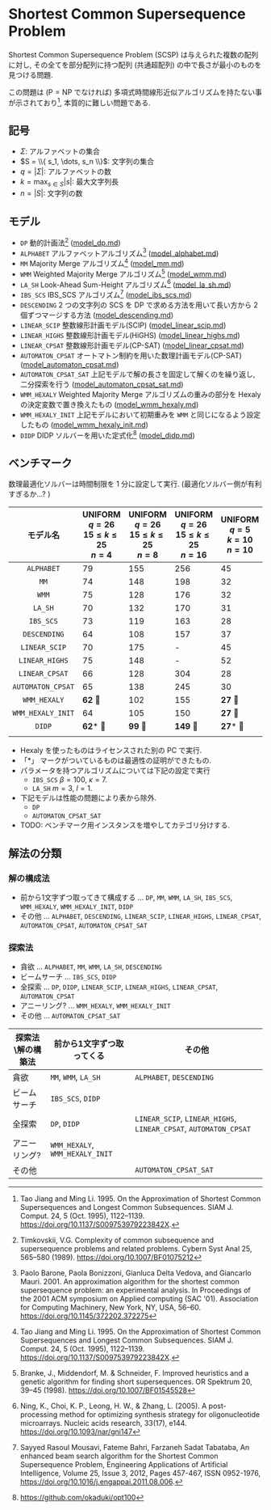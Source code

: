 # Shortest Common Supersequence Problem

Shortest Common Supersequence Problem (SCSP) は与えられた複数の配列に対し,
その全てを部分配列に持つ配列 (共通超配列) の中で長さが最小のものを見つける問題. 

この問題は ($\mathrm{P} = \mathrm{NP}$ でなければ) 多項式時間線形近似アルゴリズムを持たない事が示されており[^1], 
本質的に難しい問題である. 

## 記号

- $\Sigma$: アルファベットの集合
- $S = \\{ s_1, \dots, s_n \\}$: 文字列の集合
- $q = |\Sigma|$: アルファベットの数
- $k = \max_{s \in S} |s|$: 最大文字列長
- $n = |S|$: 文字列の数

## モデル

- `DP` 動的計画法[^5] ([model_dp.md](./__marimo__/model_dp.md))
- `ALPHABET` アルファベットアルゴリズム[^3] ([model_alphabet.md](./__marimo__/model_alphabet.md))
- `MM` Majority Merge アルゴリズム[^1] ([model_mm.md](./__marimo__/model_mm.md))
- `WMM` Weighted Majority Merge アルゴリズム[^4] ([model_wmm.md](./__marimo__/model_wmm.md))
- `LA_SH` Look-Ahead Sum-Height アルゴリズム[^7] ([model_la_sh.md](./__marimo__/model_la_sh.md))
- `IBS_SCS` IBS_SCS アルゴリズム[^2] ([model_ibs_scs.md](./__marimo__/model_ibs_scs.md))
- `DESCENDING` 2 つの文字列の SCS を DP で求める方法を用いて長い方から 2 個ずつマージする方法 ([model_descending.md](./__marimo__/model_descending.md))
- `LINEAR_SCIP` 整数線形計画モデル(SCIP) ([model_linear_scip.md](./__marimo__/model_linear_scip.md))
- `LINEAR_HIGHS` 整数線形計画モデル(HiGHS) ([model_linear_highs.md](./__marimo__/model_linear_highs.md))
- `LINEAR_CPSAT` 整数線形計画モデル(CP-SAT) ([model_linear_cpsat.md](./__marimo__/model_linear_cpsat.md))
- `AUTOMATON_CPSAT` オートマトン制約を用いた数理計画モデル(CP-SAT) ([model_automaton_cpsat.md](./__marimo__/model_automaton_cpsat.md))
- `AUTOMATON_CPSAT_SAT` 上記モデルで解の長さを固定して解くのを繰り返し, 二分探索を行う ([model_automaton_cpsat_sat.md](./__marimo__/model_automaton_cpsat_sat.md))
- `WMM_HEXALY` Weighted Majority Merge アルゴリズムの重みの部分を Hexaly の決定変数で置き換えたもの ([model_wmm_hexaly.md](./__marimo__/model_wmm_hexaly.md))
- `WMM_HEXALY_INIT` 上記モデルにおいて初期重みを `WMM` と同じになるよう設定したもの ([model_wmm_hexaly_init.md](./__marimo__/model_wmm_hexaly_init.md))
- `DIDP` DIDP ソルバーを用いた定式化[^6] ([model_didp.md](./__marimo__/model_didp.md))

## ベンチマーク

数理最適化ソルバーは時間制限を 1 分に設定して実行. (最適化ソルバー側が有利すぎるか...? )

| モデル名 | UNIFORM <br> $q=26$ <br> $15 \leq k \leq 25$ <br> $n=4$ | UNIFORM <br> $q=26$ <br> $15 \leq k \leq 25$ <br> $n=8$ | UNIFORM <br> $q=26$ <br> $15 \leq k \leq 25$ <br> $n=16$ | UNIFORM <br> $q=5$ <br> $k=10$ <br> $n=10$ | UNIFORM <br> $q=5$ <br> $k=10$ <br> $n=50$ | NUCLEOTIDE <br> $k=10$ <br> $n=10$ | NUCLEOTIDE <br> $k=50$ <br> $n=50$ | PROTEIN <br> $k=10$ <br> $n=10$ | PROTEIN <br> $k=50$ <br> $n=50$ |
| :---: | --- | --- | --- | --- | --- | --- | --- | --- | --- |
| `ALPHABET`        | 79 | 155 | 256 | 45 | 50 | 39 | 201 | 71 | 782 |
| `MM`              | 74 | 148 | 198 | 32 | 36 | 27 | 150 | 62 | 536 |
| `WMM`             | 75 | 128 | 176 | 32 | 37 | 26 | 146 | 57 | 475 |
| `LA_SH` | 70 | 132 | 170 | 31 | 38 | 28 | 144 | 51 | 497|
| `IBS_SCS`         | 73 | 119 | 163 | 28 | **34** 🥇 | **24** 🥇 | 135 | 49 | 876 |
| `DESCENDING`      | 64 | 108 | 157 | 37 | 71 | 35 | 185 | 53 | 458 |
| `LINEAR_SCIP`     | 70 | 175 | - | 45 | - | 42 | - | 70 | - |
| `LINEAR_HIGHS`    | 75 | 148 | - | 52 | - | 32 | - | 66 | - |
| `LINEAR_CPSAT`    | 66 | 128 | 304 | 28 | 463 | **24** 🥇 | - | 49 | - |
| `AUTOMATON_CPSAT` | 65 | 138 | 245 | 30 | 42 | 25 | - | 45 | - |
| `WMM_HEXALY`      | **62** 🥇 | 102 | 155 | **27** 🥇 | **34** 🥇 | **24** 🥇 | 136 | **44** 🥇 | 498 |
| `WMM_HEXALY_INIT` | 64 | 105 | 150 | **27** 🥇 | **34** 🥇 | **24** 🥇 | 138 | 45 | **454** 🥇 |
| `DIDP`            | **62*** 🥇 | **99** 🥇 | **149** 🥇 | **27*** 🥇 | **34** 🥇 | **24*** 🥇 | **133** 🥇 | **44** 🥇 | 500 |
| | | | | | | | | | |

- Hexaly を使ったものはライセンスされた別の PC で実行. 
- 「*」 マークがついているものは最適性の証明ができたもの.
- パラメータを持つアルゴリズムについては下記の設定で実行
  - `IBS_SCS` $\beta = 100$, $\kappa = 7$. 
  - `LA_SH` $m = 3$, $l = 1$.
- 下記モデルは性能の問題により表から除外.
  - `DP`
  - `AUTOMATON_CPSAT_SAT`
- TODO: ベンチマーク用インスタンスを増やしてカテゴリ分けする. 

## 解法の分類

### 解の構成法

- 前から1文字ずつ取ってきて構成する ... `DP`, `MM`, `WMM`, `LA_SH`, `IBS_SCS`, `WMM_HEXALY`, `WMM_HEXALY_INIT`, `DIDP`
- その他 ... `ALPHABET`, `DESCENDING`, `LINEAR_SCIP`, `LINEAR_HIGHS`, `LINEAR_CPSAT`, `AUTOMATON_CPSAT`, `AUTOMATON_CPSAT_SAT`

### 探索法

- 貪欲 ... `ALPHABET`, `MM`, `WMM`, `LA_SH`, `DESCENDING`
- ビームサーチ ... `IBS_SCS`, `DIDP`
- 全探索 ... `DP`, `DIDP`, `LINEAR_SCIP`, `LINEAR_HIGHS`, `LINEAR_CPSAT`, `AUTOMATON_CPSAT`
- アニーリング? ... `WMM_HEXALY`, `WMM_HEXALY_INIT`
- その他 ... `AUTOMATON_CPSAT_SAT`

| 探索法\解の構築法 | 前から1文字ずつ取ってくる | その他 |
| --- | --- | --- |
| 貪欲 | `MM`, `WMM`, `LA_SH` | `ALPHABET`, `DESCENDING` |
| ビームサーチ | `IBS_SCS`, `DIDP` | |
| 全探索 | `DP`, `DIDP` | `LINEAR_SCIP`, `LINEAR_HIGHS`, `LINEAR_CPSAT`, `AUTOMATON_CPSAT` |
| アニーリング? | `WMM_HEXALY`, `WMM_HEXALY_INIT` | |
| その他 | | `AUTOMATON_CPSAT_SAT` |

[^1]: Tao Jiang and Ming Li. 1995. On the Approximation of Shortest Common Supersequences and Longest Common Subsequences. SIAM J. Comput. 24, 5 (Oct. 1995), 1122–1139. https://doi.org/10.1137/S009753979223842X. 
[^2]: Sayyed Rasoul Mousavi, Fateme Bahri, Farzaneh Sadat Tabataba, An enhanced beam search algorithm for the Shortest Common Supersequence Problem, Engineering Applications of Artificial Intelligence, Volume 25, Issue 3, 2012, Pages 457-467, ISSN 0952-1976, https://doi.org/10.1016/j.engappai.2011.08.006.
[^3]: Paolo Barone, Paola Bonizzoni, Gianluca Delta Vedova, and Giancarlo Mauri. 2001. An approximation algorithm for the shortest common supersequence problem: an experimental analysis. In Proceedings of the 2001 ACM symposium on Applied computing (SAC '01). Association for Computing Machinery, New York, NY, USA, 56–60. https://doi.org/10.1145/372202.372275
[^4]: Branke, J., Middendorf, M. & Schneider, F. Improved heuristics and a genetic algorithm for finding short supersequences. OR Spektrum 20, 39–45 (1998). https://doi.org/10.1007/BF01545528
[^5]: Timkovskii, V.G. Complexity of common subsequence and supersequence problems and related problems. Cybern Syst Anal 25, 565–580 (1989). https://doi.org/10.1007/BF01075212
[^6]: https://github.com/okaduki/opt100
[^7]: Ning, K., Choi, K. P., Leong, H. W., & Zhang, L. (2005). A post-processing method for optimizing synthesis strategy for oligonucleotide microarrays. Nucleic acids research, 33(17), e144. https://doi.org/10.1093/nar/gni147
